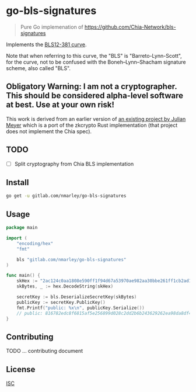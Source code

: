 # go-bls-signatures

> Pure Go implemenation of <https://github.com/Chia-Network/bls-signatures>

Implements the [BLS12-381 curve](https://z.cash/blog/new-snark-curve/).

Note that when referring to this curve, the "BLS" is "Barreto-Lynn-Scott", for the curve, not to be confused with the Boneh–Lynn–Shacham signature scheme, also called "BLS".

## Obligatory Warning: I am not a cryptographer. This should be considered alpha-level software at best. Use at your own risk!

This work is derived from an earlier version of [an existing project by Julian Meyer](https://github.com/phoreproject/bls) which is a port of the zkcrypto Rust implementation (that project does not implement the Chia spec).

## TODO

- [ ] Split cryptography from Chia BLS implementation

## Install

```sh
go get -u gitlab.com/nmarley/go-bls-signatures
```

## Usage

```go
package main

import (
	"encoding/hex"
	"fmt"

	bls "gitlab.com/nmarley/go-bls-signatures"
)

func main() {
	skHex := "2ac124c0aa1808e590ff1f94d67a53970ae982aa30bbe261ff1cb2ad15b7452a"
	skBytes, _ := hex.DecodeString(skHex)

	secretKey := bls.DeserializeSecretKey(skBytes)
	publicKey := secretKey.PublicKey()
	fmt.Printf("public: %x\n", publicKey.Serialize())
	// public: 816782edc8f6815af5e256899d028c2dd2b6b243629262ea98da8df4b5755b24f85f78f5b124f2629b3fbdd2691cfb43
}
```

## Contributing

TODO ... contributing document

## License

[ISC](LICENSE)
